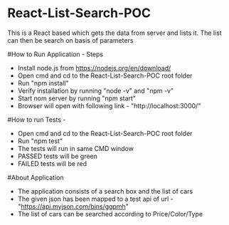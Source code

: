 # React-List-Search-POC
This is a React based which gets the data from server and lists it. The list can then be search on basis of parameters

#How to Run Application - Steps
 - Install node.js from https://nodejs.org/en/download/
 - Open cmd and cd to the React-List-Search-POC root folder
 - Run "npm install"
 - Verify installation by running "node -v" and "npm -v"
 - Start nom server by running "npm start"
 - Browser will open with following link - "http://localhost:3000/"
 
#How to run Tests - 
 - Open cmd and cd to the React-List-Search-POC root folder
 - Run "npm test"
 - The tests will run in same CMD window
 - PASSED tests will be green
 - FAILED tests will be red
 
 #About Application
- The application consists of a search box and the list of cars
- The given json has been mapped to a test api of url - "https://api.myjson.com/bins/ggpmh"
- The list of cars can be searched according to Price/Color/Type

